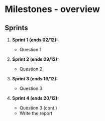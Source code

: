 # Milestones - overview

## Sprints

1. **Sprint 1 (ends 02/12):** 
   - Question 1

2. **Sprint 2 (ends 09/12):**
   - Question 2
   
3. **Sprint 3 (ends 16/12):**
   - Question 3

4. **Sprint 4 (ends 20/12):**
   - Question 3 (cont.)
   - Write the report
